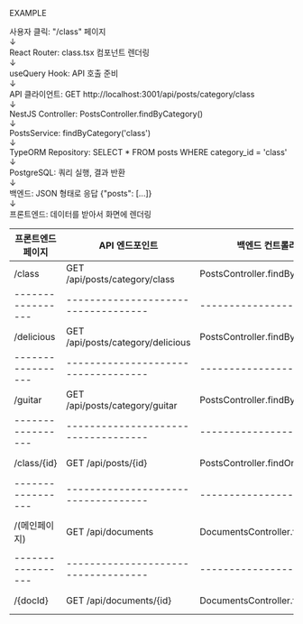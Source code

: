 EXAMPLE

사용자 클릭: "/class" 페이지 <br/> 
       ↓ <br/> 
React Router: class.tsx 컴포넌트 렌더링 <br/>
       ↓ <br/> 
useQuery Hook: API 호출 준비 <br/>
       ↓ <br/> 
API 클라이언트: GET http://localhost:3001/api/posts/category/class <br/>
       ↓ <br/>
NestJS Controller: PostsController.findByCategory() <br/>
       ↓ <br/>
PostsService: findByCategory('class') <br/>
       ↓ <br/>
TypeORM Repository: SELECT * FROM posts WHERE category_id = 'class' <br/>
       ↓ <br/>
PostgreSQL: 쿼리 실행, 결과 반환 <br/>
       ↓ <br/>
백엔드: JSON 형태로 응답 {"posts": [...]} <br/>
       ↓ <br/>
프론트엔드: 데이터를 받아서 화면에 렌더링 <br/>

| 프론트엔드 페이지 | API 엔드포인트       | 백엔드 컨트롤러 | 데이터베이스 테이블 |
| ----------------- | ----------------------------------- | ----------------------- | --------------------- | 
| /class | GET /api/posts/category/class            | PostsController.findByCategory | posts + categories |
| ----------------- | ----------------------------------- | ----------------------- | --------------------- | 
| /delicious | GET /api/posts/category/delicious   | PostsController.findByCategory | posts + categories |
| ----------------- | ----------------------------------- | ----------------------- | --------------------- | 
| /guitar | GET /api/posts/category/guitar   | PostsController.findByCategory | posts + categories |
| ----------------- | ----------------------------------- | ----------------------- | --------------------- | 
| /class/{id} | GET /api/posts/{id} | PostsController.findOne | posts + categories | 
| ----------------- | ----------------------------------- | ----------------------- | --------------------- | 
| /(메인페이지) | GET /api/documents | DocumentsController.findAll | documents + categories | 
| ----------------- | ----------------------------------- | ----------------------- | --------------------- | 
| /{docId} | GET /api/documents/{id} | DocumentsController.findOne | documents + sections |